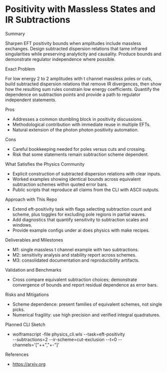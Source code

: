 # Positivity with Massless States and IR Subtractions

Summary

Sharpen EFT positivity bounds when amplitudes include massless exchanges.
Design subtracted dispersion relations that tame infrared singularities while
preserving analyticity and causality. Produce bounds and demonstrate regulator
independence where possible.

Exact Problem

For low energy 2 to 2 amplitudes with t channel massless poles or cuts, build
subtracted dispersion relations that remove IR divergences, then show how the
resulting sum rules constrain low energy coefficients. Quantify the dependence
on subtraction points and provide a path to regulator independent statements.

Pros

- Addresses a common stumbling block in positivity discussions.
- Methodological contribution with immediate reuse in multiple EFTs.
- Natural extension of the photon photon positivity automation.

Cons

- Careful bookkeeping needed for poles versus cuts and crossing.
- Risk that some statements remain subtraction scheme dependent.

What Satisfies the Physics Community

- Explicit construction of subtracted dispersion relations with clear inputs.
- Worked examples showing identical bounds across equivalent subtraction
  schemes within quoted error bars.
- Public scripts that reproduce all claims from the CLI with ASCII outputs.

Approach with This Repo

- Extend eft-positivity task with flags selecting subtraction count and scheme,
  plus toggles for excluding pole regions in partial waves.
- Add diagnostics that quantify sensitivity to subtraction scales and windows.
- Provide example configs under ai does physics with make recipes.

Deliverables and Milestones

- M1: single massless t channel example with two subtractions.
- M2: sensitivity analysis and stability report across schemes.
- M3: consolidated documentation and reproducibility artifacts.

Validation and Benchmarks

- Cross compare equivalent subtraction choices; demonstrate convergence of
  bounds and report residual dependence as error bars.

Risks and Mitigations

- Scheme dependence: present families of equivalent schemes, not single picks.
- Numerical fragility: use high precision and verified integral quadratures.

Planned CLI Sketch

- wolframscript -file physics_cli.wls --task=eft-positivity \
  --subtractions=2 --ir-scheme=cut-exclusion --t=0 --channels='["++","+-"]'

References

- https://arxiv.org
